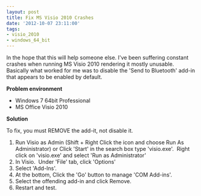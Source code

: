 ```yaml
---
layout: post
title: Fix MS Visio 2010 Crashes
date: '2012-10-07 23:11:00'
tags:
- visio_2010
- windows_64_bit
---
```


In the hope that this will help someone else. I've been suffering constant crashes when running MS Visio 2010 rendering it mostly unusable.  Basically what worked for me was to disable the 'Send to Bluetooth' add-in that appears to be enabled by default. 

**Problem environment** 

* Windows 7 64bit Professional
* MS Office Visio 2010

**Solution** 

To fix, you must REMOVE the add-it, not disable it. 

1. Run Visio as Admin (Shift + Right Click the icon and choose Run As Administrator) 
or 
Click 'Start' in the search box type 'visio.exe'.  Right click on 'visio.exe' and select 'Run as Administrator'
2. In Visio.  Under 'File' tab, click 'Options'
3. Select 'Add-Ins'.
4. At the bottom, Click the 'Go' button to manage 'COM Add-ins'.
5. Select the offending add-in and click Remove.
6. Restart and test.